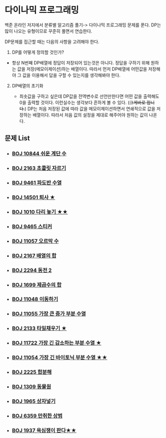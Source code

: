 # 다이나믹 프로그래밍

백준 온라인 저지에서 분류별 알고리즘 풀기-> 다이나믹 프로그래밍 문제를 푼다. DP는 많이 나오는 유형이므로 꾸준히 풀면서 연습한다.

DP문제를 접근할 때는 다음의 사항을 고려해야 한다.

1. DP를 어떻게 정의할 것인가?
   
- 항상 N번째 DP배열에 정답이 저장되어 있는것은 아니다. 정답을 구하기 위해 원하는 값을 저장(메모이제이션)하는 배열이다. 따라서 먼저 DP배열에 어떤값을 저장해야 그 값을 이용해서 답을 구할 수 있는지를 생각해봐야 한다.
  
2. DP배열의 초기화
   
   - 최솟값을 구하고 싶은데 DP값을 전역변수로 선언만한다면 어떤 값을 출력해도 0을 출력할 것이다. 이런실수는 생각보다 흔하게 볼 수 있다. (~~그게바로 접니다.~~) DP는 처음 저장된 값에 따라 값을 메모이제이션하면서 연쇄적으로 값을 저장하는 배열이다. 따라서 처음 값의 설정을 제대로 해주어야 원하는 값이 나온다.
   
     

## 문제 List

- ### [BOJ 10844 쉬운 계단 수](https://github.com/jungtaeyong/alstudy2/blob/ty/다이나믹%20프로그래밍/baekjoon%2010844%20쉬운%20계단%20수.md)

- ### [BOJ 2163 초콜릿 자르기](https://github.com/jungtaeyong/alstudy2/blob/ty/다이나믹%20프로그래밍/baekjoon%202163%20초콜릿%20자르기.md)

- ### [BOJ 9461 파도반 수열](https://github.com/jungtaeyong/alstudy2/blob/ty/다이나믹%20프로그래밍/baekjoon%209461%20파도반%20수열.md)

- ### [BOJ 14501 퇴사 ★](https://github.com/jungtaeyong/alstudy2/blob/ty/다이나믹%20프로그래밍/baekjoon%2014501%20퇴사.md)

- ### [BOJ 1010 다리 놓기 ★★](https://github.com/jungtaeyong/alstudy2/blob/ty/다이나믹%20프로그래밍/baekjoon%201010%20다리%20놓기.md)

- ### [BOJ 9465 스티커](https://github.com/jungtaeyong/alstudy2/blob/ty/다이나믹%20프로그래밍/baekjoon%209465%20스티커.md)

- ### [BOJ 11057 오르막 수](https://github.com/jungtaeyong/alstudy2/blob/ty/다이나믹%20프로그래밍/baekjoon%2011057%20오르막%20수.md)

- ### [BOJ 2167 배열의 합](https://github.com/jungtaeyong/alstudy2/blob/ty/다이나믹%20프로그래밍/baekjoon%202167%20배열의%20합.md)

- ### [BOJ 2294 동전 2](https://github.com/jungtaeyong/alstudy2/blob/ty/다이나믹%20프로그래밍/baekjoon%202294%20동전%202.md)

- ### [BOJ 1699 제곱수의 합](https://github.com/jungtaeyong/alstudy2/blob/ty/다이나믹%20프로그래밍/baekjoon%201699%20제곱수의%20합.md)

- ### [BOJ  11048 이동하기](https://github.com/jungtaeyong/alstudy2/blob/ty/다이나믹%20프로그래밍/baekjoon%2011048%20이동하기.md)

- ### [BOJ  11055 가장 큰 증가 부분 수열](https://github.com/jungtaeyong/alstudy2/blob/ty/다이나믹%20프로그래밍/baekjoon%2011055%20가장%20큰%20증가%20부분%20수열.md)

- ### [BOJ  2133 타일채우기 ★](https://github.com/jungtaeyong/alstudy2/blob/ty/다이나믹%20프로그래밍/baekjoon%202133%20타일채우기.md)

- ### [BOJ  11722 가장 긴 감소하는 부분 수열 ★](https://github.com/jungtaeyong/alstudy2/blob/ty/다이나믹%20프로그래밍/baekjoon%2011722%20가장%20긴%20감소하는%20부분%20수열.md)

- ### [BOJ  11054 가장 긴 바이토닉 부분 수열 ★★](https://github.com/jungtaeyong/alstudy2/blob/ty/다이나믹%20프로그래밍/baekjoon%2011054%20가장%20긴%20바이토닉%20부분%20수열.md)

- ### [BOJ  2225 합분해](https://github.com/jungtaeyong/alstudy2/blob/ty/다이나믹%20프로그래밍/baekjoon%202225%20합분해.md)

- ### [BOJ  1309 동물원](https://github.com/jungtaeyong/alstudy2/blob/ty/다이나믹%20프로그래밍/baekjoon%201309%20동물원.md)

- ### [BOJ  1965 상자넣기](https://github.com/jungtaeyong/alstudy2/blob/ty/다이나믹%20프로그래밍/baekjoon%201965%20상자넣기.md)

- ### [BOJ  6359 만취한 상범](https://github.com/jungtaeyong/alstudy2/blob/ty/다이나믹%20프로그래밍/baekjoon%206359%20만취한%20상범.cpp)

- ### [BOJ  1937 욕심쟁이 판다★★](https://github.com/jungtaeyong/alstudy2/blob/ty/다이나믹%20프로그래밍/baekjoon%201937%20욕심쟁이%20판다.md)